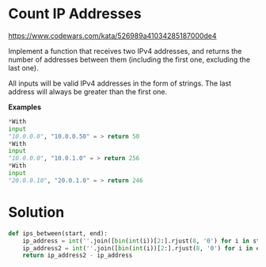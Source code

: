 # Count IP Addresses

https://www.codewars.com/kata/526989a41034285187000de4

Implement a function that receives two IPv4 addresses, and returns the number of addresses between them (including the
first one, excluding the last one).

All inputs will be valid IPv4 addresses in the form of strings. The last address will always be greater than the first
one.

**Examples**

```python
*With
input
"10.0.0.0", "10.0.0.50" = > return 50
*With
input
"10.0.0.0", "10.0.1.0" = > return 256
*With
input
"20.0.0.10", "20.0.1.0" = > return 246
```

# Solution

```python
def ips_between(start, end):
    ip_address = int(''.join([bin(int(i))[2:].rjust(8, '0') for i in start.split('.')]), 2)
    ip_address2 = int(''.join([bin(int(i))[2:].rjust(8, '0') for i in end.split('.')]), 2)
    return ip_address2 - ip_address
```